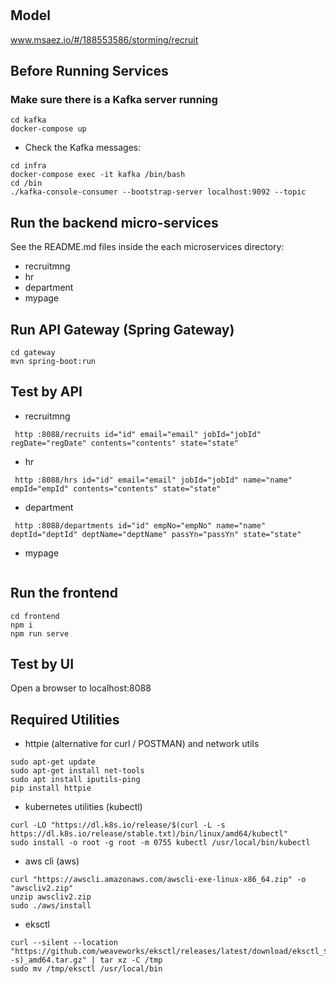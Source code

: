 # 

## Model
www.msaez.io/#/188553586/storming/recruit

## Before Running Services
### Make sure there is a Kafka server running
```
cd kafka
docker-compose up
```
- Check the Kafka messages:
```
cd infra
docker-compose exec -it kafka /bin/bash
cd /bin
./kafka-console-consumer --bootstrap-server localhost:9092 --topic
```

## Run the backend micro-services
See the README.md files inside the each microservices directory:

- recruitmng
- hr
- department
- mypage


## Run API Gateway (Spring Gateway)
```
cd gateway
mvn spring-boot:run
```

## Test by API
- recruitmng
```
 http :8088/recruits id="id" email="email" jobId="jobId" regDate="regDate" contents="contents" state="state" 
```
- hr
```
 http :8088/hrs id="id" email="email" jobId="jobId" name="name" empId="empId" contents="contents" state="state" 
```
- department
```
 http :8088/departments id="id" empNo="empNo" name="name" deptId="deptId" deptName="deptName" passYn="passYn" state="state" 
```
- mypage
```
```


## Run the frontend
```
cd frontend
npm i
npm run serve
```

## Test by UI
Open a browser to localhost:8088

## Required Utilities

- httpie (alternative for curl / POSTMAN) and network utils
```
sudo apt-get update
sudo apt-get install net-tools
sudo apt install iputils-ping
pip install httpie
```

- kubernetes utilities (kubectl)
```
curl -LO "https://dl.k8s.io/release/$(curl -L -s https://dl.k8s.io/release/stable.txt)/bin/linux/amd64/kubectl"
sudo install -o root -g root -m 0755 kubectl /usr/local/bin/kubectl
```

- aws cli (aws)
```
curl "https://awscli.amazonaws.com/awscli-exe-linux-x86_64.zip" -o "awscliv2.zip"
unzip awscliv2.zip
sudo ./aws/install
```

- eksctl 
```
curl --silent --location "https://github.com/weaveworks/eksctl/releases/latest/download/eksctl_$(uname -s)_amd64.tar.gz" | tar xz -C /tmp
sudo mv /tmp/eksctl /usr/local/bin
```



